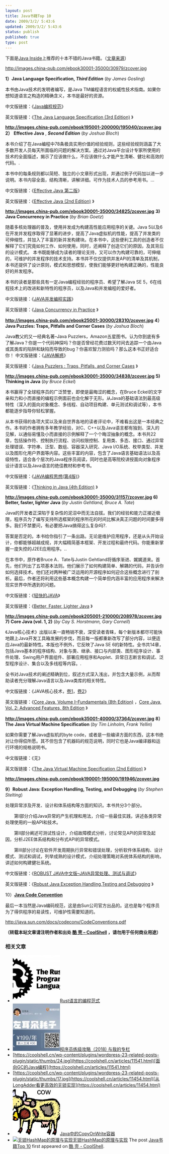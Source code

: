 ```yaml
---
layout: post
title: Java书籍Top 10
date: 2009/3/2/ 5:43:6
updated: 2009/3/2/ 5:43:6
status: publish
published: true
type: post
---
```


下面是[Java Inside](http://www.kiatemy.com/)上推荐的十本不错的Java书籍。（[文章来源](http://www.kiatemy.com/?p=93)）



http://images.china-pub.com/ebook30001-35000/30979/zcover.jpg


  **1）Java Language Specification, *Third Edition*** (*by James Gosling*) 


本书由Java技术的发明者编写，是Java TM编程语言的权威性技术指南。如果你想知道语言之构造的精确含义，本书是最好的资源。


中文版链接：《[Java编程规范](http://www.china-pub.com/30979)》  

英文版链接：《[The Java Language Specification (3rd Edition)](http://www.amazon.com/gp/product/0321246780/qid=1151978234/sr=11-1/ref=sr_11_1/103-0196201-4410255?n=283155) 》


 


**http://images.china-pub.com/ebook195001-200000/195040/zcover.jpg** **2）** **Effective Java** , ***Second Edition*** (*by Joshua Bloch*)


本书介绍了在Java编程中78条极具实用价值的经验规则，这些经验规则涵盖了大多数开发人员每天所面临的问题的解决方案。通过对Java平台设计专家所使用的技术的全面描述，揭示了应该做什么，不应该做什么才能产生清晰、健壮和高效的代码。.


本书中的每条规则都以简短、独立的小文章形式出现，并通过例子代码加以进一步说明。本书内容全面，结构清晰，讲解详细。可作为技术人员的参考用书。…


中文版链接：《[Effective Java 第二版](http://www.china-pub.com/195040)》  

英文版链接：《[Effective Java (2nd Edition)](http://www.amazon.com/Effective-Java-2nd-Joshua-Bloch/dp/0321356683/ref=sr_11_1?ie=UTF8&qid=1231898916&sr=11-1) 》


**http://images.china-pub.com/ebook30001-35000/34825/zcover.jpg** **3)** **Java Concurrency in Practice** (*by Brian Goetz*)


随着多核处理器的普及，使用并发成为构建高性能应用程序的关键。Java 5以及6在开发并发程序取得了显著的进步，提高了Java虚拟机的性能，提高了并发类的可伸缩性，并加入了丰富的新并发构建块。在本书中，这些便利工具的创造者不仅解释了它们究竟如何工作、如何使用，同时，还阐释了创造它们的原因，及其背后的设计模式。 本书既能够成为读者的理论支持，又可以作为构建可靠的，可伸缩的，可维护的并发程序的技术支持。本书并不仅仅提供并发API的清单及其机制，本书还提供了设计原则，模式和思想模型，使我们能够更好地构建正确的，性能良好的并发程序。


本书的读者是那些具有一定Java编程经验的程序员、希望了解Java SE 5，6在线程技术上的改进和新特性的程序员，以及Java和并发编程的爱好者。


中文版链接：《[JAVA并发编程实践](http://www.china-pub.com/34825)》  

英文版链接：《[Java Concurrency in Practice](http://www.amazon.com/Java-Concurrency-Practice-Brian-Goetz/dp/0321349601/ref=pd_bbs_sr_1/104-7541332-0393550?ie=UTF8&s=books&qid=1184131642&sr=1-1) 》


**http://images.china-pub.com/ebook25001-30000/28310/zcover.jpg** **4）Java Puzzles: Traps, Pitfalls and Corner Cases** (*by Joshua Bloch*)


Java教父的又一经典名著–Java Puzzlers，Amazon五星图书。认为你到底有多了解Java？你是一个代码神探吗？你是否曾经花费过数天时间去追踪一个由Java或其类库的陷阱和缺陷而导致的bug？你喜欢智力测验吗？那么这本书正好适合你！
中文版链接：《[JAVA解惑](http://www.china-pub.com/28310)》  

英文版链接：《[Java Puzzlers : Traps, Pitfalls, and Corner Cases](http://www.amazon.com/gp/product/032133678X/qid=1134008561/sr=2-1/ref=pd_bbs_b_2_1/103-5953105-7638227?s=books&v=glance&n=283155) 》


**http://images.china-pub.com/ebook30001-35000/34838/zcover.jpg** **5)** **Thinking in Java** (*by Bruce Eckel*)


本书赢得了全球程序员的广泛赞誉，即使是最晦涩的概念，在Bruce Eckel的文字亲和力和小而直接的编程示例面前也会化解于无形。从Java的基础语法到最高级特性（深入的面向对象概念、多线程、自动项目构建、单元测试和调试等），本书都能逐步指导你轻松掌握。


从本书获得的各项大奖以及来自世界各地的读者评论中，不难看出这是一本经典之作。本书的作者拥有多年教学经验，对C、C++以及Java语言都有独到、深入的见解，以通俗易懂及小而直接的示例解释了一个个晦涩抽象的概念。本书共22章，包括操作符、控制执行流程、访问权限控制、复用类、多态、接口、通过异常处理错误、字符串、泛型、数组、容器深入研究、Java I/O系统、枚举类型、并发以及图形化用户界面等内容。这些丰富的内容，包含了Java语言基础语法以及高级特性，适合各个层次的Java程序员阅读，同时也是高等院校讲授面向对象程序设计语言以及Java语言的绝佳教材和参考书。


中文版链接：《[JAVA编程思想(第4版)](http://www.china-pub.com/34838)》  

英文版链接：《[Thinking in Java (4th Edition)](http://www.amazon.com/Thinking-Java-4th-Bruce-Eckel/dp/0131872486/ref=sr_11_1/104-7541332-0393550?ie=UTF8&qid=1182221667&sr=11-1) 》


 


**http://images.china-pub.com/ebook30001-35000/31157/zcover.jpg** **6)** **Better, faster, lighter Java** (*by Justin Gehtland, Bruce A. Tate*)


Java的开发者正深陷于复杂性的泥沼中而无法自拔。我们的经验和能力正接近极限，程序员为了编写支持所选框架的程序所花的时间比解决真正问题的时间要多得多。我们不禁要问，有必要把Java搞得这么复杂吗?.


答案是否定的。本书给你指引了一条出路。无论是维护应用程序，还是从头开始设计，你都能够超越成规，并大幅精简基本框架、开发过程和最终代码。你能重新掌握一度失控的J2EE应用程序。..


在本书中，原作者Bruce A．Tate与Justin Gehtland将循序渐进、娓娓道来。首先，他们列出了五项基本法则。他们展示了如何构建简单、解耦的代码，并告诉你如何选择技术。他们还对两种被广泛运用的开源程序如何迎合这些概念进行了剖析。最后，作者还将利用这些基本概念构建一个简单但内涵丰富的应用程序来解决现实世界中所遇到的问题。


中文版链接：《[轻快的JAVA](http://www.china-pub.com/31157)》  

英文版链接：《[Better, Faster, Lighter Java](http://www.amazon.com/gp/product/0596006764/sr=1-1/qid=1154660697/ref=pd_bbs_1/103-0057155-0283849?ie=UTF8&s=books)  》


**http://images.china-pub.com/ebook205001-210000/208978/zcover.jpg** **7)** **Core Java (vol. 1, 2)** (*by Cay S. Horstmann, Gary Cornell*)


《Java核心技术》出版以来一直畅销不衰，深受读者青睐，每个新版本都尽可能快地跟上Java开发工具箱发展的步伐，而且每一版都重新改写了部分内容，以便适应Java的最新特性。本版也不例外，它反映了Java SE 6的新特性。全书共14章，包括Java基本的程序结构、对象与类、继承、接口与内部类、图形程序设计、事件处理、Swing用户界面组件、部署应用程序和Applet、异常日志断言和调试、泛型程序设计、集合以及多线程等内容。.


全书对Java技术的阐述精确到位，叙述方式深入浅出，并包含大量示例，从而帮助读者充分理解Java语言以及Java类库的相关特性。


中文版链接：《JAVA核心技术，[卷1](http://www.china-pub.com/208978)，[卷2](http://www.china-pub.com/508881)》  

英文版链接：《[Core Java, Volume I–Fundamentals (8th Edition)](http://www.amazon.com/Core-Java-I-Fundamentals-8th-Sun/dp/0132354764/ref=sr_11_1?ie=UTF8&qid=1215592737&sr=11-1) ，[Core Java, Vol. 2: Advanced Features, 8th Edition](http://www.amazon.com/Core-Java-Vol-Advanced-Features/dp/0132354799/ref=sr_1_1?ie=UTF8&s=books&qid=1227751671&sr=1-1) 》


**http://images.china-pub.com/ebook35001-40000/37364/zcover.jpg** **8） The Java Virtual Machine Specification** (*by Tim Linholm, Frank Yellin*)


如果你需要了解Java虚拟机的byte code，或者是一些编译方面的东西，这本书绝对让你得偿所愿。其不但包含了机器码的规范说明，同时它也是Java编译器和运行环境的规格说明书。


中文版链接：《无》  

英文版链接：《[The Java Virtual Machine Specification (2nd Edition)](http://www.amazon.com/Java-Virtual-Machine-Specification-2nd/dp/0201432943/ref=sr_11_1?ie=UTF8&qid=1196140587&sr=11-1) 》


**http://images.china-pub.com/ebook190001-195000/191946/zcover.jpg**


 **9）Robust Java: Exception Handling, Testing, and Debugging** (*by Stephen Stelting*)


处理异常涉及开发、设计和体系结构等方面的知识。本书共分3个部分。  

　　第Ⅰ部分介绍Java异常的产生机理和用法，介绍一些最佳实践，讲述各类异常处理使用的一般API和技术。  

　　第Ⅱ部分阐述可测试性设计，介绍故障模式分析，讨论常见API的异常及起因，分析J2EE体系结构和分布式API的异常模式。  

　　第Ⅲ部分讨论在软件开发周期执行异常和错误处理，分析软件体系结构、设计模式、测试和调试，列举成熟的设计模式，介绍处理策略对系统体系结构的影响，讲述如何构建健壮系统。


中文版链接：《[ROBUST JAVA中文版–JAVA异常处理、测试与调试](http://www.china-pub.com/191946)》  

英文版链接：《[Robust Java Exception Handling,Testing and Debugging](http://www.amazon.com/exec/obidos/ASIN/0131008528/qid%3D1126685892/sr%3D11-1/ref%3Dsr_11_1/103-8394699-5235834) 》


10）[**Java Code Convention**](http://java.sun.com/docs/codeconv/CodeConventions.pdf) 


最后一本当然是Java编码规范，这是由Sun公司官方出品的。这也是每个程序员为了得供程序的易读性，可维护性需要知道的。


<http://java.sun.com/docs/codeconv/CodeConventions.pdf>



**（转载本站文章请注明作者和出处 [酷 壳 – CoolShell](https://coolshell.cn/) ，请勿用于任何商业用途）**



### 相关文章

* [![Rust语言的编程范式](../wp-content/uploads/2020/03/rust-social-wide-150x150.jpg)](https://coolshell.cn/articles/20845.html)[Rust语言的编程范式](https://coolshell.cn/articles/20845.html)
* [![程序员练级攻略（2018)  与我的专栏](../wp-content/uploads/2018/05/300x262-150x150.jpg)](https://coolshell.cn/articles/18360.html)[程序员练级攻略（2018) 与我的专栏](https://coolshell.cn/articles/18360.html)
* [https://coolshell.cn/wp-content/plugins/wordpress-23-related-posts-plugin/static/thumbs/24.jpg](https://coolshell.cn/articles/11541.html)[面向GC的Java编程](https://coolshell.cn/articles/11541.html)
* [https://coolshell.cn/wp-content/plugins/wordpress-23-related-posts-plugin/static/thumbs/17.jpg](https://coolshell.cn/articles/11454.html)[从LongAdder看更高效的无锁实现](https://coolshell.cn/articles/11454.html)
* [![Java中的CopyOnWrite容器](../wp-content/uploads/2014/03/cow-copy-150x150.jpg)](https://coolshell.cn/articles/11175.html)[Java中的CopyOnWrite容器](https://coolshell.cn/articles/11175.html)
* [![无锁HashMap的原理与实现](../wp-content/uploads/2013/05/图1-3-150x150.jpg)](https://coolshell.cn/articles/9703.html)[无锁HashMap的原理与实现](https://coolshell.cn/articles/9703.html)
The post [Java书籍Top 10](https://coolshell.cn/articles/14.html) first appeared on [酷 壳 - CoolShell](https://coolshell.cn).